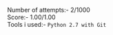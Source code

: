 Number of attempts:- 2/1000 <br>
Score:- 1.00/1.00 <br>
Tools i used:- <code>Python 2.7 with Git</code>
